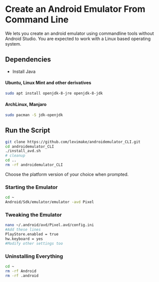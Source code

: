 # Create an Android Emulator From Command Line

We lets you create an android emulator using commandline tools without Android Studio. You are expected to work with a Linux based operating system.

## Dependencies
- Install Java
#### Ubuntu, Linux Mint and other derivatives
```sh
sudo apt install openjdk-8-jre openjdk-8-jdk
```
#### ArchLinux, Manjaro
```sh
sudo pacman -S jdk-openjdk
```
  
## Run the Script
```sh
git clone https://github.com/levimake/androidemulator_CLI.git
cd androidemulator_CLI
./install_avd.sh
# cleanup
cd ..
rm -rf androidemulator_CLI
```


Choose the platform version of your choice when prompted.

### Starting the Emulator
```sh
cd ~
Android/Sdk/emulator/emulator -avd Pixel
```

### Tweaking the Emulator
```sh
nano ~/.android/avd/Pixel.avd/config.ini
#Add these lines
PlayStore.enabled = true
hw.keyboard = yes
#Modify other settings too
```

### Uninstalling Everything
```sh
cd ~
rm -rf Android
rm -rf .android
```

